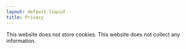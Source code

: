 ```yaml
---
layout: default.liquid
title: Privacy
---
```


This website does not store cookies. This website does not collect any
information.
